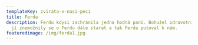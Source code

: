 ```yaml
---
templateKey: zvirata-v-nasi-peci
title: Ferda
description: Ferdu kdysi zachránila jedna hodná paní. Bohužel zdravotní důvody
  jí znemožnily se o Ferdu dále starat a tak Ferda putoval k nám.
featuredimage: /img/ferda1.jpg
---
```

